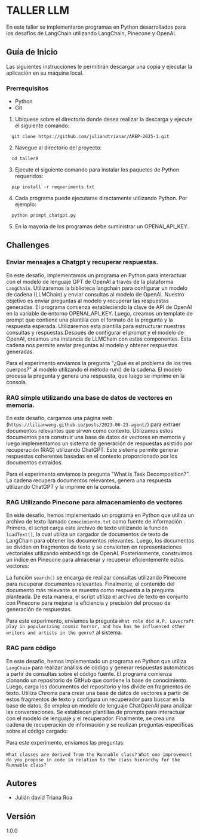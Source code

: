 # TALLER LLM 

En este taller se implementaron programas en Python desarrollados para los desafíos de LangChain utilizando LangChain, Pinecone y OpenAI.


## Guía de Inicio

Las siguientes instrucciones le permitirán descargar una copia y ejecutar la aplicación en su máquina local.

### Prerrequisitos

- Python
- Git

1. Ubíquese sobre el directorio donde desea realizar la descarga y ejecute el siguiente comando:

```shell script
  git clone https://github.com/juliandtrianar/AREP-2025-1.git
```
2. Navegue al directorio del proyecto:

```shell script
  cd taller8
```

3. Ejecute el siguiente comando para instalar los paquetes de Python requeridos:

```shell script
  pip install -r requeriments.txt
```

4. Cada programa puede ejecutarse directamente utilizando Python. Por ejemplo:
```shell script
  python prompt_chatgpt.py
```

5. En la mayoría de los programas debe suministrar un OPENAI_API_KEY.


## Challenges

### Enviar mensajes a Chatgpt y recuperar respuestas.

En este desafío, implementamos un programa en Python para interactuar con el modelo de lenguaje GPT de OpenAI a través de la plataforma `LangChain`. Utilizaremos la biblioteca langchain para configurar un modelo de cadena (LLMChain) y enviar consultas al modelo de OpenAI. Nuestro objetivo es enviar preguntas al modelo y recuperar las respuestas generadas.
El programa comienza estableciendo la clave de API de OpenAI en la variable de entorno OPENAI_API_KEY. Luego, creamos un template de prompt que contiene una plantilla con el formato de la pregunta y la respuesta esperada. Utilizaremos esta plantilla para estructurar nuestras consultas y respuestas.Después de configurar el prompt y el modelo de OpenAI, creamos una instancia de LLMChain con estos componentes. Esta cadena nos permite enviar preguntas al modelo y obtener respuestas generadas.

Para el experimento enviamos la pregunta "¿Qué es el problema de los tres cuerpos?" al modelo utilizando el método run() de la cadena. El modelo procesa la pregunta y genera una respuesta, que luego se imprime en la consola.

### RAG simple utilizando una base de datos de vectores en memoria.

En este desafío, cargamos una página web (`https://lilianweng.github.io/posts/2023-06-23-agent/`) para extraer documentos relevantes que sirven como contexto. Utilizamos estos documentos para construir una base de datos de vectores en memoria y luego implementamos un sistema de generación de respuestas asistido por recuperación (RAG) utilizando ChatGPT. Este sistema permite generar respuestas coherentes basadas en el contexto proporcionado por los documentos extraídos.

Para el experimento enviamos la pregunta "What is Task Decomposition?". La cadena recupera documentos relevantes, genera una respuesta utilizando ChatGPT y la imprime en la consola.


### RAG Utilizando Pinecone para almacenamiento de vectores


En este desafío, hemos implementado un programa en Python que utiliza un archivo de texto llamado `Conocimiento.txt` como fuente de información . Primero, el script carga este archivo de texto utilizando la función `loadText()`, la cual utiliza un cargador de documentos de texto de LangChain para obtener los documentos relevantes. Luego, los documentos se dividen en fragmentos de texto y se convierten en representaciones vectoriales utilizando embeddings de OpenAI. Posteriormente, construimos un índice en Pinecone para almacenar y recuperar eficientemente estos vectores:



La función `search()` se encarga de realizar consultas  utilizando Pinecone para recuperar documentos relevantes. Finalmente, el contenido del documento más relevante se muestra como respuesta a la pregunta planteada. De esta manera, el script utiliza el archivo de texto en conjunto con Pinecone para mejorar la eficiencia y precisión del proceso de generación de respuestas.

Para este experimento, enviamos la pregunta `What role did H.P. Lovecraft play in popularizing cosmic horror, and how has he influenced other writers and artists in the genre?` al sistema.



### RAG para código

En este desafío, hemos implementado un programa en Python que utiliza `LangChain` para realizar análisis de código y generar respuestas automáticas a partir de consultas sobre el código fuente. El programa comienza clonando un repositorio de GitHub que contiene la base de conocimiento. Luego, carga los documentos del repositorio y los divide en fragmentos de texto. Utiliza Chroma para crear una base de datos de vectores a partir de estos fragmentos de texto y configura un recuperador para buscar en la base de datos. Se emplea un modelo de lenguaje ChatOpenAI para analizar las conversaciones. Se establecen plantillas de prompts para interactuar con el modelo de lenguaje y el recuperador. Finalmente, se crea una cadena de recuperación de información y se realizan preguntas específicas sobre el código cargado:

Para este experimento, enviamos las preguntas:

`What classes are derived from the Runnable class?`
`What one improvement do you propose in code in relation to the class hierarchy for the Runnable class?`



## Autores 

- Julián david Triana Roa

## Versión
1.0.0

